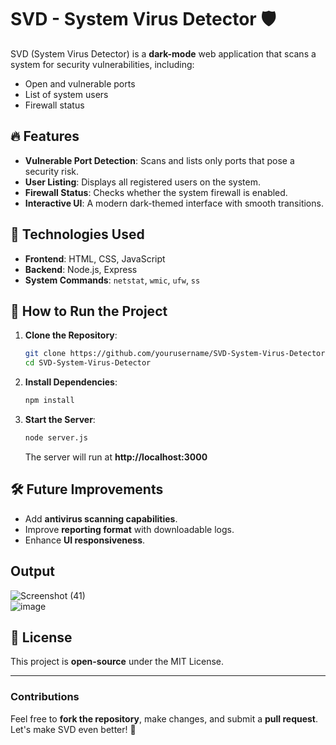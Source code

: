 # SVD - System Virus Detector 🛡️

SVD (System Virus Detector) is a **dark-mode** web application that scans a system for security vulnerabilities, including:
- Open and vulnerable ports
- List of system users
- Firewall status

## 🔥 Features
- **Vulnerable Port Detection**: Scans and lists only ports that pose a security risk.
- **User Listing**: Displays all registered users on the system.
- **Firewall Status**: Checks whether the system firewall is enabled.
- **Interactive UI**: A modern dark-themed interface with smooth transitions.

## 📌 Technologies Used
- **Frontend**: HTML, CSS, JavaScript
- **Backend**: Node.js, Express
- **System Commands**: `netstat`, `wmic`, `ufw`, `ss`

## 🚀 How to Run the Project
1. **Clone the Repository**:
   ```bash
   git clone https://github.com/yourusername/SVD-System-Virus-Detector.git
   cd SVD-System-Virus-Detector
   ```

2. **Install Dependencies**:
   ```bash
   npm install
   ```

3. **Start the Server**:
   ```bash
   node server.js
   ```
   The server will run at **http://localhost:3000**

## 🛠️ Future Improvements
- Add **antivirus scanning capabilities**.
- Improve **reporting format** with downloadable logs.
- Enhance **UI responsiveness**.


## Output

   ![Screenshot (41)](https://github.com/user-attachments/assets/598e1469-c55b-4874-aa33-0c0425db12c8)
   <br>
   ![image](https://github.com/user-attachments/assets/202c1a53-5ae6-40fb-9c00-0f340897edd5)
 
 
   


## 📜 License
This project is **open-source** under the MIT License.

---

### **Contributions**
Feel free to **fork the repository**, make changes, and submit a **pull request**. Let's make SVD even better! 🚀
